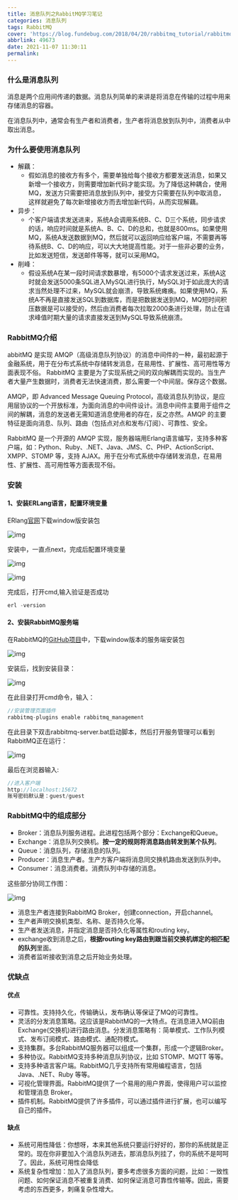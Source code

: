 ```yaml
---
title: 消息队列之RabbitMQ学习笔记
categories: 消息队列
tags: RabbitMQ
cover: 'https://blog.fundebug.com/2018/04/20/rabbitmq_tutorial/rabbitmq.png'
abbrlink: 49673
date: 2021-11-07 11:30:11
permalink:
---
```


### 什么是消息队列

消息是两个应用间传递的数据。消息队列简单的来讲是将消息在传输的过程中用来存储消息的容器。

在消息队列中，通常会有生产者和消费者，生产者将消息放到队列中，消费者从中取出消息。

### 为什么要使用消息队列

* 解藕：
  * 假如消息的接收方有多个，需要单独给每个接收方都要发送消息，如果又新增一个接收方，则需要增加新代码才能实现。为了降低这种耦合，使用MQ，发送方只需要把消息放到队列中，接受方只需要在队列中取消息，这样就避免了每次新增接收方而去增加新代码，从而实现解藕。
* 异步：
  * 个客户端请求发送进来，系统A会调用系统B、C、D三个系统，同步请求的话，响应时间就是系统A、B、C、D的总和，也就是800ms。如果使用MQ，系统A发送数据到MQ，然后就可以返回响应给客户端，不需要再等待系统B、C、D的响应，可以大大地提高性能。对于一些非必要的业务，比如发送短信，发送邮件等等，就可以采用MQ。
* 削峰：
  * 假设系统A在某一段时间请求数暴增，有5000个请求发送过来，系统A这时就会发送5000条SQL进入MySQL进行执行，MySQL对于如此庞大的请求当然处理不过来，MySQL就会崩溃，导致系统瘫痪。如果使用MQ，系统A不再是直接发送SQL到数据库，而是把数据发送到MQ，MQ短时间积压数据是可以接受的，然后由消费者每次拉取2000条进行处理，防止在请求峰值时期大量的请求直接发送到MySQL导致系统崩溃。

<!-- more -->

### RabbitMQ介绍

abbitMQ 是实现 AMQP（高级消息队列协议）的消息中间件的一种，最初起源于金融系统，用于在分布式系统中存储转发消息，在易用性、扩展性、高可用性等方面表现不俗。 RabbitMQ 主要是为了实现系统之间的双向解耦而实现的。当生产者大量产生数据时，消费者无法快速消费，那么需要一个中间层。保存这个数据。

AMQP，即 Advanced Message Queuing Protocol，高级消息队列协议，是应用层协议的一个开放标准，为面向消息的中间件设计。消息中间件主要用于组件之间的解耦，消息的发送者无需知道消息使用者的存在，反之亦然。AMQP 的主要特征是面向消息、队列、路由（包括点对点和发布/订阅）、可靠性、安全。

RabbitMQ 是一个开源的 AMQP 实现，服务器端用Erlang语言编写，支持多种客户端，如：Python、Ruby、.NET、Java、JMS、C、PHP、ActionScript、XMPP、STOMP 等，支持 AJAX。用于在分布式系统中存储转发消息，在易用性、扩展性、高可用性等方面表现不俗。

### 安装

#### 1、安装ERLang语言，配置环境变量

ERlang[官网](https://www.erlang.org/downloads?spm=a2c6h.12873639.0.0.433733dfToixYZ)下载window版安装包

![img](https://cdn.jsdelivr.net/gh/zglgithubx/picture/img/202111071152710.png)

安装中，一直点next，完成后配置环境变量

![img](https://cdn.jsdelivr.net/gh/zglgithubx/picture/img/202111071153051.png)

![img](https://cdn.jsdelivr.net/gh/zglgithubx/picture/img/202111071154226.png)

完成后，打开cmd,输入验证是否成功

```java
erl -version
```

#### 2、安装RabbitMQ服务端

在RabbitMQ的[GitHub项目](https://github.com/rabbitmq/rabbitmq-server/releases/tag/v3.7.3?spm=a2c6h.12873639.0.0.433733dfvzkoi7&file=v3.7.3)中，下载window版本的服务端安装包

![img](https://cdn.jsdelivr.net/gh/zglgithubx/picture/img/202111071157091.png)

安装后，找到安装目录：

![img](https://cdn.jsdelivr.net/gh/zglgithubx/picture/img/202111071158360.png)

在此目录打开cmd命令，输入：

```java
//安装管理页面插件
rabbitmq-plugins enable rabbitmq_management
```

在此目录下双击rabbitmq-server.bat启动脚本，然后打开服务管理可以看到RabbitMQ正在运行：

![img](https://cdn.jsdelivr.net/gh/zglgithubx/picture/img/202111071200331.png)

最后在浏览器输入:

```java
//进入客户端
http://localhost:15672
账号密码默认是：guest/guest
```

### RabbitMQ中的组成部分

- Broker：消息队列服务进程。此进程包括两个部分：Exchange和Queue。
- Exchange：消息队列交换机。**按一定的规则将消息路由转发到某个队列**。
- Queue：消息队列，存储消息的队列。
- Producer：消息生产者。生产方客户端将消息同交换机路由发送到队列中。
- Consumer：消息消费者。消费队列中存储的消息。

这些部分协同工作图：

![img](https://cdn.jsdelivr.net/gh/zglgithubx/picture/img/202111071208178.png)

- 消息生产者连接到RabbitMQ Broker，创建connection，开启channel。
- 生产者声明交换机类型、名称、是否持久化等。
- 生产者发送消息，并指定消息是否持久化等属性和routing key。
- exchange收到消息之后，**根据routing key路由到跟当前交换机绑定的相匹配的队列**里面。
- 消费者监听接收到消息之后开始业务处理。

### 优缺点

#### 优点

- 可靠性。支持持久化，传输确认，发布确认等保证了MQ的可靠性。
- 灵活的分发消息策略。这应该是RabbitMQ的一大特点。在消息进入MQ前由Exchange(交换机)进行路由消息。分发消息策略有：简单模式、工作队列模式、发布订阅模式、路由模式、通配符模式。
- 支持集群。多台RabbitMQ服务器可以组成一个集群，形成一个逻辑Broker。
- 多种协议。RabbitMQ支持多种消息队列协议，比如 STOMP、MQTT 等等。
- 支持多种语言客户端。RabbitMQ几乎支持所有常用编程语言，包括 Java、.NET、Ruby 等等。
- 可视化管理界面。RabbitMQ提供了一个易用的用户界面，使得用户可以监控和管理消息 Broker。
- 插件机制。RabbitMQ提供了许多插件，可以通过插件进行扩展，也可以编写自己的插件。

#### 缺点

- 系统可用性降低：你想呀，本来其他系统只要运行好好的，那你的系统就是正常的。现在你非要加入个消息队列进去，那消息队列挂了，你的系统不是呵呵了。因此，系统可用性会降低
- 系统复杂性增加：加入了消息队列，要多考虑很多方面的问题，比如：一致性问题、如何保证消息不被重复消费、如何保证消息可靠性传输等。因此，需要考虑的东西更多，刺痛复杂性增大。

